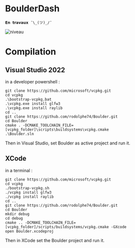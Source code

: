 # BoulderDash
```
𝗘𝗻 𝘁𝗿𝗮𝘃𝗮𝘂𝘅 ¯\_(ツ)_/¯
```
<img src="Videos/boulder.gif" alt="niveau"/>

# Compilation
## Visual Studio 2022
in a developer powershell :
```shell
git clone https://github.com/microsoft/vcpkg.git
cd vcpkg
.\bootstrap-vcpkg.bat
.\vcpkg.exe install glfw3
.\vcpkg.exe install raylib
cd ..
git clone https://github.com/rodolphe74/Boulder.git
cd Boulder
cmake . -DCMAKE_TOOLCHAIN_FILE=[vcpkg_folder]\scripts\buildsystems\vcpkg.cmake
.\Boulder.sln
```
Then in Visual Studio, set Boulder as active project and run it.

## XCode
in a terminal :
```shell
git clone https://github.com/microsoft/vcpkg.git
cd vcpkg
./bootstrap-vcpkg.sh
./vcpkg install glfw3
./vcpkg install raylib
cd ..
git clone https://github.com/rodolphe74/Boulder.git
cd Boulder
mkdir debug
cd debug
cmake .. -DCMAKE_TOOLCHAIN_FILE=[vcpkg_folder]/scripts/buildsystems/vcpkg.cmake -GXcode
open Boulder.xcodeproj
```
Then in XCode set the Boulder project and run it.
